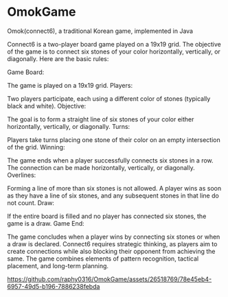 # OmokGame
 Omok(connect6), a traditional Korean game, implemented in Java

Connect6 is a two-player board game played on a 19x19 grid. The objective of the game is to connect six stones of your color horizontally, vertically, or diagonally. Here are the basic rules:

Game Board:

The game is played on a 19x19 grid.
Players:

Two players participate, each using a different color of stones (typically black and white).
Objective:

The goal is to form a straight line of six stones of your color either horizontally, vertically, or diagonally.
Turns:

Players take turns placing one stone of their color on an empty intersection of the grid.
Winning:

The game ends when a player successfully connects six stones in a row. The connection can be made horizontally, vertically, or diagonally.
Overlines:

Forming a line of more than six stones is not allowed. A player wins as soon as they have a line of six stones, and any subsequent stones in that line do not count.
Draw:

If the entire board is filled and no player has connected six stones, the game is a draw.
Game End:

The game concludes when a player wins by connecting six stones or when a draw is declared.
Connect6 requires strategic thinking, as players aim to create connections while also blocking their opponent from achieving the same. The game combines elements of pattern recognition, tactical placement, and long-term planning.

https://github.com/raphy0316/OmokGame/assets/26518769/78e45eb4-6957-49d5-b196-7886238febda

